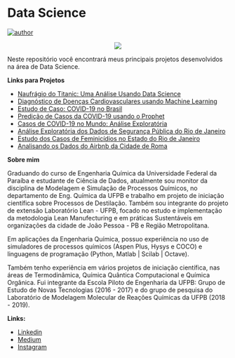 # Data Science

[![author](https://img.shields.io/badge/author-Jefferson_Veríssimo-black.svg)](https://www.linkedin.com/in/jefferson-veríssimo-963094177/) 

<p align="center">
  <img src="Background.png" >
</p>

Neste repositório você encontrará meus principais projetos desenvolvidos na área de Data Science.

**Links para Projetos**

* [Naufrágio do Titanic: Uma Análise Usando Data Science](https://bit.ly/3bo78Au)
* [Diagnóstico de Doenças Cardiovasculares usando Machine Learning](https://bit.ly/2Nu6GFR)
* [Estudo de Caso: COVID-19 no Brasil](https://bit.ly/2YUDU6H)
* [Predição de Casos da COVID-19 usando o Prophet](https://bit.ly/2Nj4e4R)
* [Casos de COVID-19 no Mundo: Análise Exploratória](https://bit.ly/2V2gE5h)
* [Análise Exploratória dos Dados de Segurança Pública do Rio de Janeiro](https://bit.ly/3fJOPXt)
* [Estudo dos Casos de Feminicídios no Estado do Rio de Janeiro](https://bit.ly/2NfiXhe)
* [Analisando os Dados do Airbnb da Cidade de Roma](https://bit.ly/2BswTlk)


**Sobre mim**

Graduando do curso de Engenharia Química da Universidade Federal da Paraíba e estudante de Ciência de Dados, atualmente sou monitor da disciplina de Modelagem e Simulação de Processos Químicos, no departamento de Eng. Química da UFPB e trabalho em projeto de iniciação científica sobre Processos de Destilação. Também sou integrante do projeto de extensão Laboratório Lean - UFPB, focado no estudo e implementação da metodologia Lean Manufecturing e em práticas Sustentáveis em organizações da cidade de João Pessoa - PB e Região Metropolitana.

Em aplicações da Engenharia Química, possuo experiência no uso de simuladores de processos químicos (Aspen Plus, Hysys e COCO) e linguagens de programação (Python, Matlab | Scilab | Octave).

Também tenho experiência em vários projetos de iniciação científica, nas áreas de Termodinâmica, Química Quântica Computacional e Química Orgânica. Fui integrante da Escola Piloto de Engenharia da UFPB: Grupo de Estudo de Novas Tecnologias (2016 - 2017) e do grupo de pesquisa do Laboratório de Modelagem Molecular de Reações Químicas da UFPB (2018 - 2019).


**Links:**
* [Linkedin](https://www.linkedin.com/in/jefferson-veríssimo-963094177/)
* [Medium](https://medium.com/@jeffersonverissimo_)
* [Instagram](https://www.instagram.com/jeffverissimo_/)
